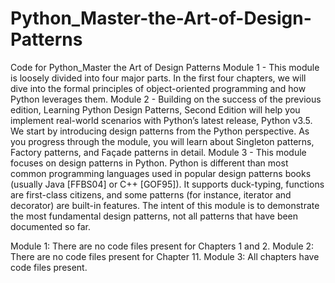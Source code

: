 # Python_Master-the-Art-of-Design-Patterns
Code for Python_Master the Art of Design Patterns
Module 1 - This module is loosely divided into four major parts. In the first four chapters, we will dive into the formal principles of object-oriented programming and how Python leverages them.
Module 2 - Building on the success of the previous edition, Learning Python Design Patterns, Second Edition will help you implement real-world scenarios with Python’s latest release, Python v3.5. We start by introducing design patterns from the Python perspective. As you progress through the module, you will learn about Singleton patterns, Factory patterns, and Façade patterns in detail. 
Module 3 - This module focuses on design patterns in Python. Python is different than most common programming languages used in popular design patterns books (usually Java [FFBS04] or C++ [GOF95]). It supports duck-typing, functions are first-class citizens, and some patterns (for instance, iterator and decorator) are built-in features. The intent of this module is to demonstrate the most fundamental design patterns, not all patterns that have been documented so far.

Module 1: There are no code files present for Chapters 1 and 2.
Module 2: There are no code files present for Chapter 11.
Module 3: All chapters have code files present.
